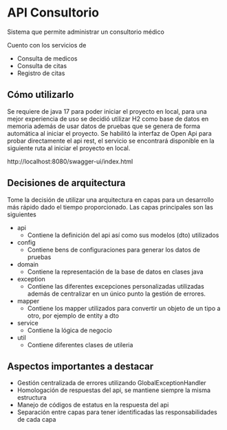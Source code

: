 # API Consultorio

Sistema que permite administrar un consultorio médico

Cuento con los servicios de
- Consulta de medicos
- Consulta de citas
- Registro de citas

## Cómo utilizarlo

Se requiere de java 17 para poder iniciar el proyecto en local, para una mejor experiencia de uso se decidió utilizar H2 como base de datos en memoria además de usar datos de pruebas que se genera de forma automática al iniciar el proyecto.
Se habilitó la interfaz de Open Api para probar directamente el api rest, el servicio se encontrará disponible en la siguiente ruta al iniciar el proyecto en local.

http://localhost:8080/swagger-ui/index.html

## Decisiones de arquitectura

Tome la decisión de utilizar una arquitectura en capas para un desarrollo más rápido dado el tiempo proporcionado. Las capas principales son las siguientes

- api
    - Contiene la definición del api así como sus modelos (dto) utilizados
- config
  - Contiene bens de configuraciones para generar los datos de pruebas
- domain
  - Contiene la representación de la base de datos en clases java
- exception
  - Contiene las diferentes excepciones personalizadas utilizadas además de centralizar en un único punto la gestión de errores.
- mapper
  - Contiene los mapper utilizados para convertir un objeto de un tipo a otro, por ejemplo de entity a dto
- service
  - Contiene la lógica de negocio
- util
  - Contiene diferentes clases de utileria

## Aspectos importantes a destacar

- Gestión centralizada de errores utilizando GlobalExceptionHandler
- Homologación de respuestas del api, se mantiene siempre la misma estructura
- Manejo de códigos de estatus en la respuesta del api
- Separación entre capas para tener identificadas las responsabilidades de cada capa
